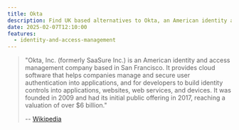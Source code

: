 ```yaml
---
title: Okta
description: Find UK based alternatives to Okta, an American identity and access management company based in San Francisco.
date: 2025-02-07T12:10:00
features:
  - identity-and-access-management
---
```

> "Okta, Inc. (formerly SaaSure Inc.) is an American identity and access management company based in San Francisco. It provides cloud software that helps companies manage and secure user authentication into applications, and for developers to build identity controls into applications, websites, web services, and devices. It was founded in 2009 and had its initial public offering in 2017, reaching a valuation of over $6 billion."
>
> -- [Wikipedia](https://en.wikipedia.org/wiki/Okta,_Inc.)